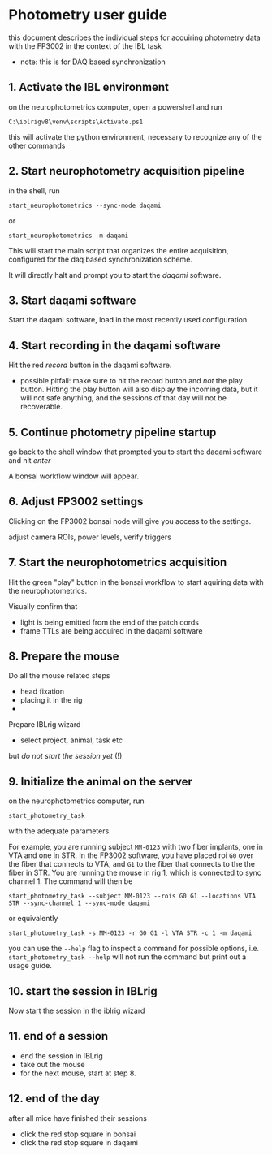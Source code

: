 # Photometry user guide
this document describes the individual steps for acquiring photometry data with the FP3002 in the context of the IBL task

- note: this is for DAQ based synchronization

## 1. Activate the IBL environment
on the neurophotometrics computer, open a powershell and run

`C:\iblrigv8\venv\scripts\Activate.ps1`

this will activate the python environment, necessary to recognize any of the other commands

## 2. Start neurophotometry acquisition pipeline
in the shell, run 

`start_neurophotometrics --sync-mode daqami`

or

`start_neurophotometrics -m daqami`

This will start the main script that organizes the entire acquisition, configured for the daq based synchronization scheme. 

It will directly halt and prompt you to start the *daqami* software.

## 3. Start daqami software
Start the daqami software, load in the most recently used configuration.

## 4. Start recording in the daqami software
Hit the red *record* button in the daqami software.

- possible pitfall: make sure to hit the record button and *not* the play button. Hitting the play button will also display the incoming data, but it will not safe anything, and the sessions of that day will not be recoverable.

## 5. Continue photometry pipeline startup
go back to the shell window that prompted you to start the daqami software and hit _enter_

A bonsai workflow window will appear.

## 6. Adjust FP3002 settings
Clicking on the FP3002 bonsai node will give you access to the settings.

adjust camera ROIs, power levels, verify triggers

## 7. Start the neurophotometrics acquisition
Hit the green "play" button in the bonsai workflow to start aquiring data with the neurophotometrics.

Visually confirm that
- light is being emitted from the end of the patch cords
- frame TTLs are being acquired in the daqami software

## 8. Prepare the mouse
Do all the mouse related steps
 - head fixation
 - placing it in the rig
 - 

Prepare IBLrig wizard
- select project, animal, task etc

but _do not start the session yet_ (!)

## 9. Initialize the animal on the server
on the neurophotometrics computer, run 

`start_photometry_task`

with the adequate parameters.

For example, you are running subject `MM-0123` with two fiber implants, one in VTA and one in STR. In the FP3002 software, you have placed roi `G0` over the fiber that connects to VTA, and `G1` to the fiber that connects to the the fiber in STR. You are running the mouse in rig 1, which is connected to sync channel 1. The command will then be

`start_photometry_task --subject MM-0123 --rois G0 G1 --locations VTA STR --sync-channel 1 --sync-mode daqami`

or equivalently

`start_photometry_task -s MM-0123 -r G0 G1 -l VTA STR -c 1 -m daqami`

you can use the `--help` flag to inspect a command for possible options, i.e. `start_photometry_task --help` will not run the command but print out a usage guide.

## 10. start the session in IBLrig
Now start the session in the iblrig wizard

## 11. end of a session
- end the session in IBLrig
- take out the mouse
- for the next mouse, start at step 8.

## 12. end of the day
after all mice have finished their sessions
- click the red stop square in bonsai
- click the red stop square in daqami

